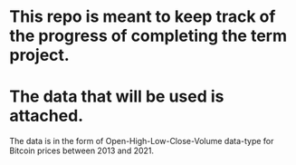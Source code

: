 # This repo is meant to keep track of the progress of completing the term project.
# The data that will be used is attached.
The data is in the form of Open-High-Low-Close-Volume data-type for Bitcoin prices between 2013 and 2021.
